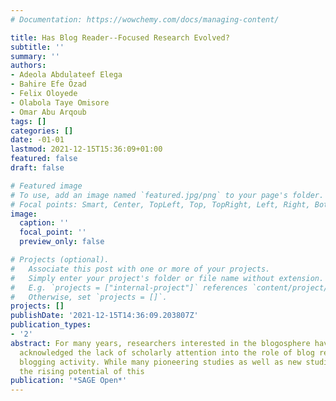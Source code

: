 ```yaml
---
# Documentation: https://wowchemy.com/docs/managing-content/

title: Has Blog Reader--Focused Research Evolved?
subtitle: ''
summary: ''
authors:
- Adeola Abdulateef Elega
- Bahire Efe Özad
- Felix Oloyede
- Olabola Taye Omisore
- Omar Abu Arqoub
tags: []
categories: []
date: -01-01
lastmod: 2021-12-15T15:36:09+01:00
featured: false
draft: false

# Featured image
# To use, add an image named `featured.jpg/png` to your page's folder.
# Focal points: Smart, Center, TopLeft, Top, TopRight, Left, Right, BottomLeft, Bottom, BottomRight.
image:
  caption: ''
  focal_point: ''
  preview_only: false

# Projects (optional).
#   Associate this post with one or more of your projects.
#   Simply enter your project's folder or file name without extension.
#   E.g. `projects = ["internal-project"]` references `content/project/deep-learning/index.md`.
#   Otherwise, set `projects = []`.
projects: []
publishDate: '2021-12-15T14:36:09.203807Z'
publication_types:
- '2'
abstract: For many years, researchers interested in the blogosphere have collectively
  acknowledged the lack of scholarly attention into the role of blog readers in the
  blogging activity. While many pioneering studies as well as new studies have highlighted
  the rising potential of this
publication: '*SAGE Open*'
---
```

